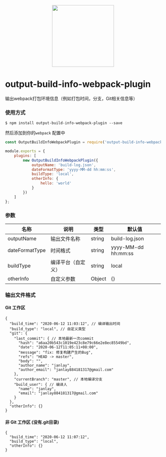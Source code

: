 <div align="center">
  <a href="https://github.com/webpack/webpack">
    <img width="200" height="200"
      src="https://webpack.js.org/assets/icon-square-big.svg">
  </a>
</div>

# output-build-info-webpack-plugin

输出webpack打包环境信息（例如打包时间，分支，Git相关信息等）

### 使用方式

```console
$ npm install output-build-info-webpack-plugin --save
```

然后添加到你的`webpack` 配置中

```js
const OutputBuildInfoWebpackPlugin = require('output-build-info-webpack-plugin');

module.exports = {
    plugins: [
        new OutputBuildInfoWebpackPlugin({
            outputName: 'build-log.json',
            dateFormatType: 'yyyy-MM-dd hh:mm:ss',
            buildType: 'local',
            otherInfo: {
                hello: 'world'
            }               
        })
    ]
};
```

### 参数


名称 | 说明 | 类型 | 默认值
---|---|---|---
outputName | 输出文件名称 | string | build-log.json
dateFormatType | 时间格式 | string | yyyy-MM-dd hh:mm:ss
buildType | 编译平台（自定义）| string | local
otherInfo | 自定义参数 | Object | {}

### 输出文件格式

#### Git 工作区
```json5
{
  "build_time": "2020-06-12 11:03:12", // 编译输出时间
  "build_type": "local", // 自定义类型
  "git": {
    "last_commit": { // 本地最新一次commit
      "hash": "a6aa20b543c1019e423c8e79c66e2e8ec85549bd",
      "date": "2020-06-12T11:05:11+08:00",
      "message": "fix: 修复构建产生的Bug",
      "refs": "HEAD -> master",
      "body": "",
      "author_name": "janlay",
      "author_email": "janlay884181317@gmail.com"
    },
    "currentBranch": "master", // 本地编译分支
    "build_user": { // 编译人
      "name": "janlay",
      "email": "janlay884181317@gmail.com"
    }
  },
  "otherInfo": {}
}
```

#### 非 Git 工作区 (没有.git目录)

```json5
{
  "build_time": "2020-06-12 11:07:12",
  "build_type": "local",
  "otherInfo": {}
}
```
